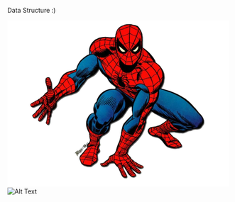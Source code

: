 Data Structure :)

![Alt Text](sp.png)  ![Alt Text](https://img.icons8.com/dusk/64/java-coffee-cup-logo.png)           

